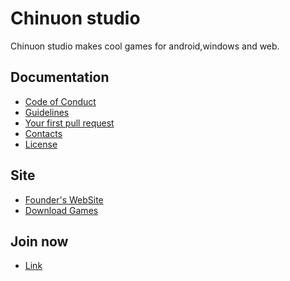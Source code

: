 # Chinuon studio


Chinuon studio makes cool games for android,windows and web.

## Documentation

- [Code of Conduct](https://github.com/Chaitanyassr/Chinuon-docs/blob/master/DOC/Code%20of%20Conduct.md)
- [Guidelines](https://github.com/Chaitanyassr/Chinuon-docs/blob/master/DOC/GUIDELINES.md)
- [Your first pull request](https://github.com/Chaitanyassr/Chinuon-docs/blob/master/DOC/First%20pull%20request.md)
- [Contacts](https://github.com/Chaitanyassr/Chinuon-docs/blob/master/DOC/Contact.md)
- [License](https://github.com/Chaitanyassr/Chinuon-docs/blob/master/DOC/LICENSE.md)

## Site 

- [Founder's WebSite](https://chaitanyassr.netlify.com/)
- [Download Games](https://sites.google.com/view/braveknightgame/home)

## Join now

- [Link]()
